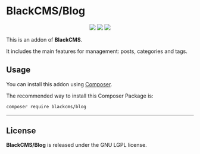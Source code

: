 # BlackCMS/Blog

<p align="center">
    <a href="https://img.shields.io/github/license/blackcms/blog"><img src="https://img.shields.io/github/license/blackcms/blog"></a>
    <a href="https://img.shields.io/github/forks/blackcms/blog"><img src="https://img.shields.io/github/forks/blackcms/blog"></a>
    <a href="https://img.shields.io/github/issues/blackcms/blog"><img src="https://img.shields.io/github/issues/blackcms/blog"></a>
</p>

This is an addon of **BlackCMS**.

It includes the main features for management: posts, categories and tags.

## Usage

You can install this addon using [Composer](https://getcomposer.org).

The recommended way to install this Composer Package is:

```sh
composer require blackcms/blog
```

---

## License

**BlackCMS/Blog** is released under the GNU LGPL license.

